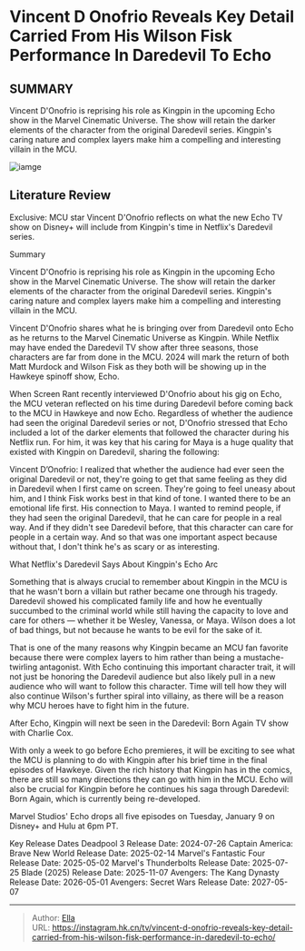 # Vincent D Onofrio Reveals Key Detail Carried From His Wilson Fisk Performance In Daredevil To Echo


## SUMMARY 



  Vincent D&#39;Onofrio is reprising his role as Kingpin in the upcoming Echo show in the Marvel Cinematic Universe.   The show will retain the darker elements of the character from the original Daredevil series.   Kingpin&#39;s caring nature and complex layers make him a compelling and interesting villain in the MCU.  

![iamge]()

## Literature Review
Exclusive: MCU star Vincent D&#39;Onofrio reflects on what the new Echo TV show on Disney&#43; will include from Kingpin&#39;s time in Netflix&#39;s Daredevil series.


Summary

  Vincent D&#39;Onofrio is reprising his role as Kingpin in the upcoming Echo show in the Marvel Cinematic Universe.   The show will retain the darker elements of the character from the original Daredevil series.   Kingpin&#39;s caring nature and complex layers make him a compelling and interesting villain in the MCU.  





Vincent D&#39;Onofrio shares what he is bringing over from Daredevil onto Echo as he returns to the Marvel Cinematic Universe as Kingpin. While Netflix may have ended the Daredevil TV show after three seasons, those characters are far from done in the MCU. 2024 will mark the return of both Matt Murdock and Wilson Fisk as they both will be showing up in the Hawkeye spinoff show, Echo.




When Screen Rant recently interviewed D&#39;Onofrio about his gig on Echo, the MCU veteran reflected on his time during Daredevil before coming back to the MCU in Hawkeye and now Echo. Regardless of whether the audience had seen the original Daredevil series or not, D&#39;Onofrio stressed that Echo included a lot of the darker elements that followed the character during his Netflix run. For him, it was key that his caring for Maya is a huge quality that existed with Kingpin on Daredevil, sharing the following:


Vincent D’Onofrio: I realized that whether the audience had ever seen the original Daredevil or not, they&#39;re going to get that same feeling as they did in Daredevil when I first came on screen. They&#39;re going to feel uneasy about him, and I think Fisk works best in that kind of tone.
I wanted there to be an emotional life first. His connection to Maya. I wanted to remind people, if they had seen the original Daredevil, that he can care for people in a real way. And if they didn&#39;t see Daredevil before, that this character can care for people in a certain way. And so that was one important aspect because without that, I don&#39;t think he&#39;s as scary or as interesting.






 What Netflix&#39;s Daredevil Says About Kingpin&#39;s Echo Arc 
         

Something that is always crucial to remember about Kingpin in the MCU is that he wasn&#39;t born a villain but rather became one through his tragedy. Daredevil showed his complicated family life and how he eventually succumbed to the criminal world while still having the capacity to love and care for others — whether it be Wesley, Vanessa, or Maya. Wilson does a lot of bad things, but not because he wants to be evil for the sake of it.

That is one of the many reasons why Kingpin became an MCU fan favorite because there were complex layers to him rather than being a mustache-twirling antagonist. With Echo continuing this important character trait, it will not just be honoring the Daredevil audience but also likely pull in a new audience who will want to follow this character. Time will tell how they will also continue Wilson&#39;s further spiral into villainy, as there will be a reason why MCU heroes have to fight him in the future.






After Echo, Kingpin will next be seen in the Daredevil: Born Again TV show with Charlie Cox.




With only a week to go before Echo premieres, it will be exciting to see what the MCU is planning to do with Kingpin after his brief time in the final episodes of Hawkeye. Given the rich history that Kingpin has in the comics, there are still so many directions they can go with him in the MCU. Echo will also be crucial for Kingpin before he continues his saga through Daredevil: Born Again, which is currently being re-developed.



Marvel Studios&#39; Echo drops all five episodes on Tuesday, January 9 on Disney&#43; and Hulu at 6pm PT.




  Key Release Dates              Deadpool 3 Release Date: 2024-07-26                    Captain America: Brave New World Release Date: 2025-02-14                   Marvel&#39;s Fantastic Four Release Date: 2025-05-02                   Marvel&#39;s Thunderbolts Release Date: 2025-07-25                   Blade (2025) Release Date: 2025-11-07                   Avengers: The Kang Dynasty  Release Date: 2026-05-01                    Avengers: Secret Wars Release Date: 2027-05-07      

---

> Author: [Ella](https://instagram.hk.cn/)  
> URL: https://instagram.hk.cn/tv/vincent-d-onofrio-reveals-key-detail-carried-from-his-wilson-fisk-performance-in-daredevil-to-echo/  

